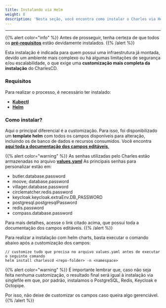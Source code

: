 ```yaml
---
title: Instalando via Helm
weight: 8
description: 'Nesta seção, você encontra como instalar o Charles via Helm.'
---
```


---

{{% alert color="info" %}}
Antes de prosseguir, tenha certeza de que todos os [**pré-requisitos**](.././#pre-requisitos) estão devidamente instalados.
{{% /alert %}}

Esta instalação é indicada para quem possui uma infraestrutura já montada, devido um ambiente mais complexo ou há algumas limitações de segurança e/ou escalabilidade, o que exige uma **customização mais completa da instalação** do CharlesCD.

### Requisitos 

Para realizar o processo, é necessário ter instalado: 

* [**Kubectl**](https://kubernetes.io/docs/tasks/tools/install-kubectl/)
* [**Helm** ](https://helm.sh/docs/intro/install/)

### Como instalar?

Aqui o principal diferencial é a customização. Para isso, foi disponibilizado um **template helm** com todos os campos disponíveis para alteração, incluindo os de banco de dados e recursos consumidos. Você encontra [**aqui toda a documentação dos campos editáveis**.](https://github.com/ZupIT/charlescd/tree/master/install/helm-chart) 

{{% alert color="warning" %}}
As senhas utilizadas pelo Charles estão armazenadas no arquivo [**values.yaml**](https://github.com/ZupIT/charlescd/blob/master/install/helm-chart/values.yaml) As principais senhas para personalizar estão em:

* butler.database.password
* moove, database.password
* villager.database.password
* circlematcher.redis.password
* keycloak.keycloak.extraEnv.DB\_PASSWORD
* postgresql.postgresqlPassword
* redis.password
* compass.database.password

Para mais detalhes, acesse o link citado acima, que possui toda a documentação dos campos editáveis.
{{% /alert %}}

Para realizar a instalação com helm charts, basta executar o comando abaixo após a customização dos campos:

```text
// customize tudo que precisa no arquivo values.yaml antes de executar o seguinte comando
helm install charlescd <repo-folder> -n <namespace>
```

{{% alert color="warning" %}}
É importante lembrar que, caso não seja feita nenhuma customização, o resultado final será igual à instalação via singlefile em que, por padrão, instalamos o PostgreSQL, Redis, Keycloak e Octopipe. 

Por isso, não deixe de customizar os campos caso queira algo gerenciável. 
{{% /alert %}}
